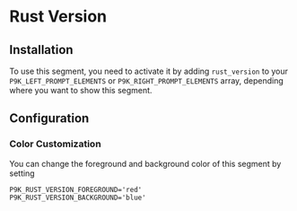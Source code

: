 # Rust Version

## Installation

To use this segment, you need to activate it by adding `rust_version` to your
`P9K_LEFT_PROMPT_ELEMENTS` or `P9K_RIGHT_PROMPT_ELEMENTS` array, depending
where you want to show this segment.

## Configuration

### Color Customization

You can change the foreground and background color of this segment by setting
```
P9K_RUST_VERSION_FOREGROUND='red'
P9K_RUST_VERSION_BACKGROUND='blue'
```